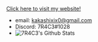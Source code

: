 [Click here to visit my website!](https://7r4c3.github.io/)


- email: kakashixix0@gmail.com
- Discord: 7R4C3#1028
- ![7R4C3's Github Stats](https://github-readme-stats.vercel.app/api?username=7R4C3&show_icons=true&theme=dark)


